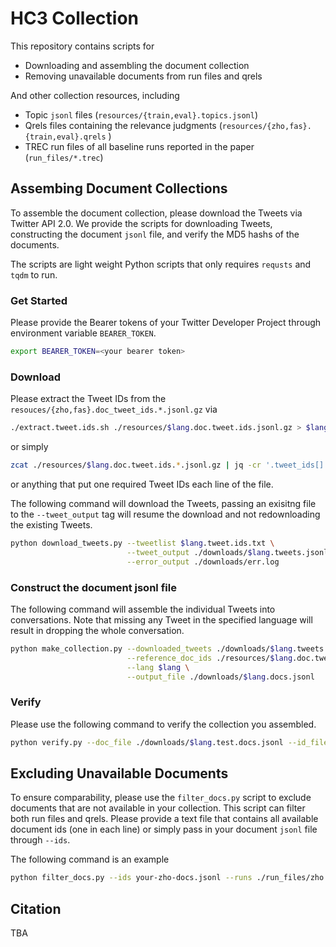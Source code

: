 # HC3 Collection

This repository contains scripts for
- Downloading and assembling the document collection
- Removing unavailable documents from run files and qrels

And other collection resources, including 
- Topic `jsonl` files (`resources/{train,eval}.topics.jsonl`)
- Qrels files containing the relevance judgments (`resources/{zho,fas}.{train,eval}.qrels` )
- TREC run files of all baseline runs reported in the paper (`run_files/*.trec`)

## Assembing Document Collections

To assemble the document collection, please download the Tweets via Twitter API 2.0. 
We provide the scripts for downloading Tweets, constructing the document `jsonl` file, and verify the MD5 hashs of the documents. 

The scripts are light weight Python scripts that only requires `requsts` and `tqdm` to run. 

### Get Started

Please provide the Bearer tokens of your Twitter Developer Project through environment variable `BEARER_TOKEN`.
```bash
export BEARER_TOKEN=<your bearer token>
```

### Download

Please extract the Tweet IDs from the `resouces/{zho,fas}.doc_tweet_ids.*.jsonl.gz` via
```bash
./extract.tweet.ids.sh ./resources/$lang.doc.tweet.ids.jsonl.gz > $lang.tweet.ids.txt
```
or simply 
```bash
zcat ./resources/$lang.doc.tweet.ids.*.jsonl.gz | jq -cr '.tweet_ids[] | .[1]' > $lang.tweet.ids.txt
```
or anything that put one required Tweet IDs each line of the file. 

The following command will download the Tweets, passing an exisitng file to the `--tweet_output` tag will resume the download
and not redownloading the existing Tweets. 
```bash
python download_tweets.py --tweetlist $lang.tweet.ids.txt \
                          --tweet_output ./downloads/$lang.tweets.jsonl \
                          --error_output ./downloads/err.log
```

### Construct the document jsonl file

The following command will assemble the individual Tweets into conversations. 
Note that missing any Tweet in the specified language will result in dropping the whole conversation. 

```bash
python make_collection.py --downloaded_tweets ./downloads/$lang.tweets.jsonl \
                          --reference_doc_ids ./resources/$lang.doc.tweet.ids.*.jsonl.gz \
                          --lang $lang \
                          --output_file ./downloads/$lang.docs.jsonl
```

### Verify

Please use the following command to verify the collection you assembled. 
```bash
python verify.py --doc_file ./downloads/$lang.test.docs.jsonl --id_files ./resources/$lang.doc.tweet.ids.*.jsonl.gz 
```

## Excluding Unavailable Documents

To ensure comparability, please use the `filter_docs.py` script to exclude documents that are not available in your collection. 
This script can filter both run files and qrels. 
Please provide a text file that contains all available document ids (one in each line) or simply pass in your document `jsonl` file through `--ids`. 

The following command is an example 
```bash
python filter_docs.py --ids your-zho-docs.jsonl --runs ./run_files/zho.comb.BM25-QHT.trec 
```

## Citation

TBA